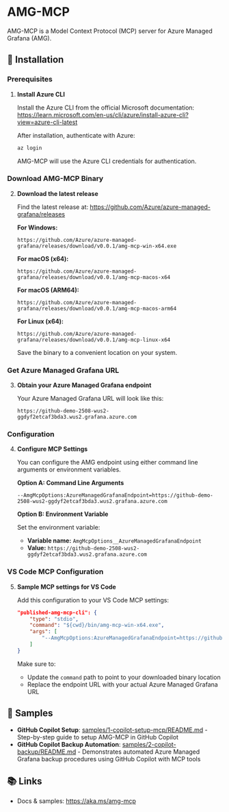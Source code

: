 # AMG-MCP

AMG-MCP is a Model Context Protocol (MCP) server for Azure Managed Grafana (AMG). 

## 🚀 Installation

### Prerequisites

1. **Install Azure CLI**
   
   Install the Azure CLI from the official Microsoft documentation:
   https://learn.microsoft.com/en-us/cli/azure/install-azure-cli?view=azure-cli-latest
   
   After installation, authenticate with Azure:
   ```bash
   az login
   ```
   
   AMG-MCP will use the Azure CLI credentials for authentication.

### Download AMG-MCP Binary

2. **Download the latest release**
   
   Find the latest release at: https://github.com/Azure/azure-managed-grafana/releases
   
   **For Windows:**
   ```
   https://github.com/Azure/azure-managed-grafana/releases/download/v0.0.1/amg-mcp-win-x64.exe
   ```
   
   **For macOS (x64):**
   ```
   https://github.com/Azure/azure-managed-grafana/releases/download/v0.0.1/amg-mcp-macos-x64
   ```
   
   **For macOS (ARM64):**
   ```
   https://github.com/Azure/azure-managed-grafana/releases/download/v0.0.1/amg-mcp-macos-arm64
   ```
   
   **For Linux (x64):**
   ```
   https://github.com/Azure/azure-managed-grafana/releases/download/v0.0.1/amg-mcp-linux-x64
   ```
   
   Save the binary to a convenient location on your system.

### Get Azure Managed Grafana URL

3. **Obtain your Azure Managed Grafana endpoint**
   
   Your Azure Managed Grafana URL will look like this:
   ```
   https://github-demo-2508-wus2-ggdyf2etcaf3bda3.wus2.grafana.azure.com
   ```

### Configuration

4. **Configure MCP Settings**
   
   You can configure the AMG endpoint using either command line arguments or environment variables.
   
   **Option A: Command Line Arguments**
   ```
   --AmgMcpOptions:AzureManagedGrafanaEndpoint=https://github-demo-2508-wus2-ggdyf2etcaf3bda3.wus2.grafana.azure.com
   ```
   
   **Option B: Environment Variable**
   
   Set the environment variable:
   - **Variable name:** `AmgMcpOptions__AzureManagedGrafanaEndpoint`
   - **Value:** `https://github-demo-2508-wus2-ggdyf2etcaf3bda3.wus2.grafana.azure.com`

### VS Code MCP Configuration

5. **Sample MCP settings for VS Code**
   
   Add this configuration to your VS Code MCP settings:
   
   ```json
   "published-amg-mcp-cli": {
       "type": "stdio",
       "command": "${cwd}/bin/amg-mcp-win-x64.exe",
       "args": [
           "--AmgMcpOptions:AzureManagedGrafanaEndpoint=https://github-demo-2508-wus2-ggdyf2etcaf3bda3.wus2.grafana.azure.com"
       ]
   }
   ```
   
   Make sure to:
   - Update the `command` path to point to your downloaded binary location
   - Replace the endpoint URL with your actual Azure Managed Grafana URL

## 🔬 Samples

- **GitHub Copilot Setup**: [samples/1-copilot-setup-mcp/README.md](samples/1-copilot-setup-mcp/README.md) - Step-by-step guide to setup AMG-MCP in GitHub Copilot
- **GitHub Copilot Backup Automation**: [samples/2-copilot-backup/README.md](samples/2-copilot-backup/README.md) - Demonstrates automated Azure Managed Grafana backup procedures using GitHub Copilot with MCP tools

## 📚 Links

- Docs & samples: https://aka.ms/amg-mcp

